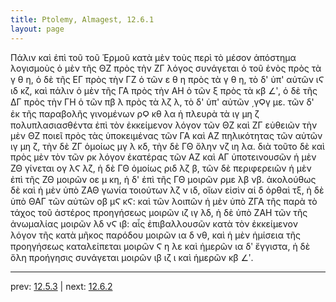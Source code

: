 ```yaml
---
title: Ptolemy, Almagest, 12.6.1
layout: page
---
```


Πάλιν καὶ ἐπὶ τοῦ τοῦ Ἑρμοῦ κατὰ μὲν τοὺς περὶ τὸ μέσον ἀπόστημα λογισμοὺς ὁ μὲν τῆς ΘΖ πρὸς τὴν ΖΓ λόγος συνάγεται ὁ τοῦ ἑνὸς πρὸς τὰ γ θ η, ὁ δὲ τῆς ΕΓ πρὸς τὴν ΓΖ ὁ τῶν ε θ η πρὸς τὰ γ θ η, τὸ δ' ὑπ' αὐτῶν ιϚ ιδ κζ, καὶ πάλιν ὁ μὲν τῆς ΓΑ πρὸς τὴν ΑΗ ὁ τῶν ξ πρὸς τὰ κβ ∠ʹ, ὁ δὲ τῆς ΔΓ πρὸς τὴν ΓΗ ὁ τῶν πβ λ πρὸς τὰ λζ λ, τὸ δ' ὑπ' αὐτῶν ͵γϘγ με. τῶν δ' ἐκ τῆς παραβολῆς γινομένων ρϘ κθ λα ἡ πλευρὰ τὰ ιγ μη ζ πολυπλασιασθέντα ἐπὶ τὸν ἐκκείμενον λόγον τῶν ΘΖ καὶ ΖΓ εὐθειῶν τὴν μὲν ΘΖ ποιεῖ πρὸς τὰς ὑποκειμένας τῶν ΓΑ καὶ ΑΖ πηλικότητας τῶν αὐτῶν ιγ μη ζ, τὴν δὲ ΖΓ ὁμοίως μγ λ κδ, τὴν δὲ ΓΘ ὅλην νζ ιη λα. διὰ τοῦτο δὲ καὶ πρὸς μὲν τὸν τῶν ρκ λόγον ἑκατέρας τῶν ΑΖ καὶ ΑΓ ὑποτεινουσῶν ἡ μὲν ΖΘ γίνεται ογ λϚ λζ, ἡ δὲ ΓΘ ὁμοίως ριδ λζ β, τῶν δὲ περιφερειῶν ἡ μὲν ἐπὶ τῆς ΖΘ μοιρῶν οε μ κη, ἡ δ' ἐπὶ τῆς ΓΘ μοιρῶν ρμε λβ νβ. ἀκολούθως δὲ καὶ ἡ μὲν ὑπὸ ΖΑΘ γωνία τοιούτων λζ ν ιδ, οἵων εἰσὶν αἱ δ ὀρθαὶ τξ, ἡ δὲ ὑπὸ ΘΑΓ τῶν αὐτῶν οβ μϚ κϚ: καὶ τῶν λοιπῶν ἡ μὲν ὑπὸ ΖΓΑ τῆς παρὰ τὸ τάχος τοῦ ἀστέρος προηγήσεως μοιρῶν ιζ ιγ λδ, ἡ δὲ ὑπὸ ΖΑΗ τῶν τῆς ἀνωμαλίας μοιρῶν λδ νϚ ιβ: αἷς ἐπιβαλλουσῶν κατὰ τὸν ἐκκείμενον λόγον τῆς κατὰ μῆκος παρόδου μοιρῶν ια δ νθ, καὶ ἡ μὲν ἡμίσεια τῆς προηγήσεως καταλείπεται μοιρῶν Ϛ η λε καὶ ἡμερῶν ια δʹ ἔγγιστα, ἡ δὲ ὅλη προήγησις συνάγεται μοιρῶν ιβ ιζ ι καὶ ἡμερῶν κβ ∠ʹ. 

---

prev: [12.5.3](../12.5.3/) | next: [12.6.2](../12.6.2/)

